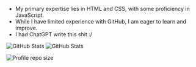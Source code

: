 - My primary expertise lies in HTML and CSS, with some proficiency in JavaScript.
- While I have limited experience with GitHub, I am eager to learn and improve.
- I had ChatGPT write this shit :/

![GitHub Stats](https://github-readme-stats.vercel.app/api?username=4uffin&theme=dark&show_icons=true&hide_border=true&count_private=true) ![GitHub Stats](https://github-readme-stats.vercel.app/api/top-langs/?username=4uffin&theme=dark&show_icons=true&hide_border=true&layout=compact)

![Profile repo size](https://img.shields.io/github/repo-size/4uffin/4uffin?style=flat-square&label=Profile%20Size)
